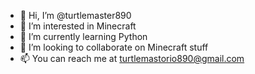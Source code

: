 - 👋 Hi, I’m @turtlemaster890
- 👀 I’m interested in Minecraft
- 🌱 I’m currently learning Python
- 💞️ I’m looking to collaborate on Minecraft stuff
- 📫 You can reach me at turtlemastorio890@gmail.com

<!---
turtlemaster890/turtlemaster890 is a ✨ special ✨ repository because its `README.md` (this file) appears on your GitHub profile.
You can click the Preview link to take a look at your changes.
--->

